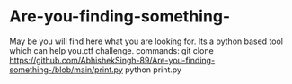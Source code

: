 # Are-you-finding-something-
May be you will find here what you are looking for. Its a python based tool which can help you.ctf challenge.
commands:
git clone https://github.com/AbhishekSingh-89/Are-you-finding-something-/blob/main/print.py
python print.py

